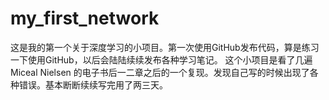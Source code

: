 # my_first_network
这是我的第一个关于深度学习的小项目。第一次使用GitHub发布代码，算是练习一下使用GitHub，以后会陆陆续续发布各种学习笔记。
这个小项目是看了几遍Miceal Nielsen 的电子书后一二章之后的一个复现。发现自己写的时候出现了各种错误。基本断断续续写完用了两三天。

